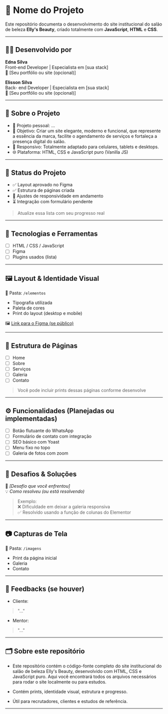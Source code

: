 # 🌟 Nome do Projeto

Este repositório documenta o desenvolvimento do site institucional do salão de beleza **Elly's Beauty**, criado totalmente com **JavaScript**, **HTML** e **CSS**.

---

## 👩‍💻 Desenvolvido por

**Edna Silva**  
Front-end Developer | Especialista em [sua stack]  
🔗 [Seu portfólio ou site (opcional)]

**Elisson Silva**  
Back- end Developer | Especialista em [sua stack]  
🔗 [Seu portfólio ou site (opcional)]

---

## 📌 Sobre o Projeto

- 💼 Projeto pessoal: ...
- 🎯 Objetivo:  Criar um site elegante, moderno e funcional, que represente a essência da marca, facilite o agendamento de serviços e fortaleça a presença digital do salão.
- 📱 Responsivo: Totalmente adaptado para celulares, tablets e desktops.
- 🌐 Plataforma: HTML, CSS e JavaScript puro (Vanilla JS)

---

## 📅 Status do Projeto

- ✅ Layout aprovado no Figma
- ✅ Estrutura de páginas criada
- 🔄 Ajustes de responsividade em andamento
- ⏳ Integração com formulário pendente

> Atualize essa lista com seu progresso real

---

## 🧰 Tecnologias e Ferramentas

- [ ] HTML / CSS / JavaScript
- [ ] Figma
- [ ] Plugins usados (lista)

---

## 🖼 Layout & Identidade Visual

📂 Pasta: `/elementos`  
- Tipografia utilizada  
- Paleta de cores  
- Print do layout (desktop e mobile)

🖼 [Link para o Figma (se público)](https://www.figma.com/file/SEU-LINK)

---

## 📁 Estrutura de Páginas

- [ ] Home
- [ ] Sobre
- [ ] Serviços
- [ ] Galeria
- [ ] Contato

> Você pode incluir prints dessas páginas conforme desenvolve

---

## ⚙️ Funcionalidades (Planejadas ou implementadas)

- [ ] Botão flutuante do WhatsApp
- [ ] Formulário de contato com integração
- [ ] SEO básico com Yoast
- [ ] Menu fixo no topo
- [ ] Galeria de fotos com zoom

---

## 🚧 Desafios & Soluções

📌 *[Desafio que você enfrentou]*  
💡 *Como resolveu (ou está resolvendo)*

> Exemplo:  
> ❌ Dificuldade em deixar a galeria responsiva  
> ✅ Resolvido usando a função de colunas do Elementor

---

## 📷 Capturas de Tela

📂 Pasta: `/imagens`  
- Print da página inicial  
- Galeria  
- Contato

---

## 💬 Feedbacks (se houver)

- Cliente:
> "..."

- Mentor:
> "..."

---

## 🗂 Sobre este repositório

- Este repositório contém o código-fonte completo do site institucional do salão de beleza Elly's Beauty, desenvolvido com HTML, CSS e JavaScript puro. Aqui você encontrará todos os arquivos necessários para rodar o site localmente ou para estudos.


- Contém prints, identidade visual, estrutura e progresso.  
- Útil para recrutadores, clientes e estudos de referência.

---


